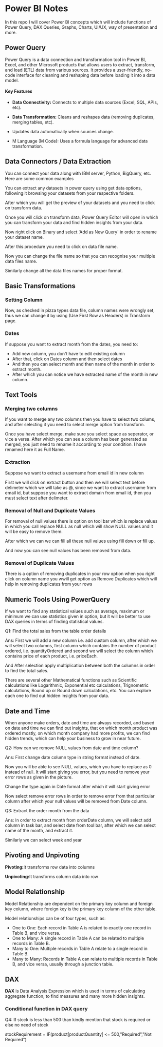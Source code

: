 <H1>Power BI Notes</H1>
<p>In this repo I will cover Power BI concepts which will include functions of Power Query, DAX Queries, Graphs, Charts, UI/UX, way of presentation and more.</p>

<H2>Power Query</H2>
<p>Power Query is a data connection and transformation tool in Power BI, Excel, and other Microsoft products that allows users to extract, transform, and load (ETL) data from various sources. 
It provides a user-friendly, no-code interface for cleaning and reshaping data before loading it into a data model.</p>

<h4>Key Features</h4>
<ul>
  <li><p><b>Data Connectivity:</b> Connects to multiple data sources (Excel, SQL, APIs, etc).</p></li>
  <li><p><b>Data Transformation:</b> Cleans and reshapes data (removing duplicates, merging tables, etc).</p></li>
  <li><p>Updates data automatically when sources change.</p></li>
  <li><p>M Language (M Code):</b> Uses a formula language for advanced data transformation.</p></li>
</ul>

<H2>Data Connectors / Data Extraction</H2>

<p>You can connect your data along with IBM server, Python, BigQuery, etc.
Here are some common examples</p>

<p>You can extract any datasets in power query using get data options, following it browsing your datasets from your respective folders.</p>

<p>After which you will get the preview of your datasets and you need to click on transform data.</p>
<p>Once you will click on transform data, Power Query Editor will open in which you can transform your data and find hidden insights from your data.</p>

<p>Now right click on Binary and select 'Add as New Query' in order to rename your dataset name.</p>

<p>After this procedure you need to click on data file name.</p>

<p>Now you can change the file name so that you can recognise your multiple data files name.</p>

<p>Similarly change all the data files names for proper format.</p>

<h2>Basic Transformations</h2>

<h3>Setting Column</h3>

<p>Now, as checked in pizza types data file, column names were wrongly set, thus we can change it by using (Use First Row as Headers) in Transform page.</p>

<h3>Dates</h3>

<p>If suppose you want to extract month from the dates, you need to:
<ul>
<li>Add new column, you don't have to edit existing column</li>
<li>After that, click on Dates column and then select dates</li>
<li>And then you can select month and then name of the month in order to extract month.</li>
<li>After which you can notice we have extracted name of the month in new column.</li></ul></p>

<h2>Text Tools</h2>
<h3>Merging two columns</h3>
<p>If you want to merge any two columns then you have to select two colums, and after selecting it you need to select merge option from transform.</p>

<p>Once you have select merge, make sure you select space as seperator, or vice a versa.
After which you can see a column has been generated as merged, you just need to rename it according to your condition. I have renamed here it as Full Name.</p>

<h3>Extraction</h3>
<p>Suppose we want to extract a username from email id in new column<p>

<p>First we will click on extract button and then we will select text before delimeter which we will take as @, since we want to extract username from email id, but suppose you want to extract domain from email id, then you must select text after delimeter.<p>

<h3>Removal of Null and Duplicate Values</h3>

<p>For removal of null values there is option on tool bar which is replace values in which you call replace NULL as null which will show NULL values and it will be easy to remove them.

<p>After which we can we can fill all these null values using fill down or fill up.

<p> And now you can see null values has been removed from data.</p>

<h3>Removal of Duplicate Values</h3>

<p>There is a option of removing duplicates in your row option when you right click on column name you wwill get option as Remove Duplicates which will help in removing duplicates from your rows</p>

<h2>Numeric Tools Using PowerQuery</h2>

<p>If we want to find any statistical values such as average, maximum or minimum we can use statistics given in option, but it will be better to use DAX queries in terms of finding statistical values.</p>

<p>Q1: Find the total sales from the table order details</p>

<p>Ans: First we will add a new column i.e. add custom column, after which we will select two columns, first column which contains the number of product ordered, i.e. quantityOrdered and second we will select the column which contains price of each product, i.e. priceEach.</p>

<p>And After selection apply multiplication between both the columns in order to find the total sales.</p>

<p>There are several other Mathematical functions such as Scientific calculations like Logarithmic, Exponential etc calculations, Trignometric calculations, Round up or Round down calculations, etc. You can explore each one to find out hidden insights from your data.</p>

<h2>Date and Time</h2>

<p>When anyone make orders, date and time are always recorded, and based on date and time we can find out insights, that on which month product was ordered mostly, on which month company had more profits, we can find hidden trends, which can help your business to grow in near future.</p>

<p>Q2: How can we remove NULL values from date and time column?</p>

<p>Ans: First change date column type in string format instead of date.</p>

<p> Now you will be able to see NULL values, which you have to replace as 0 instead of null. It will start giving you error, but you need to remove your error rows as given in the picture.</p>

<p> Change the type again in Date format after which it will start giving error</p>

<p>Now select remove error rows in order to remove error from that particular column after which your null values will be removed from Date column.<p>

<p>Q3: Extract the order month from the data</p>

<p>Ans: In order to extract month from orderDate column, we will select add column in task bar, and select date from tool bar, after which we can select name of the month, and extract it.</p>

<p> Similarly we can select week and year</p>

<h2>Pivoting and Unpivoting</h2>
<p><b>Pivoting:</b>It transforms row data into columns</p>
<p><b>Unpivoting:</b>It transforms column data into row</p>

<h2>Model Relationship</h2>

<p>Model Relationship are dependent on the primary key column and foreign key column, where foreign key is the primary key column of the other table.</p>

<p>Model relationships can be of four types, such as:</p>
<ul>
<li>One to One: Each record in Table A is related to exactly one record in Table B, and vice versa.</li>
<li>One to Many: A single record in Table A can be related to multiple records in Table B.</li>
<li>Many to One: Multiple records in Table A relate to a single record in Table B.</li>
<li>Many to Many: Records in Table A can relate to multiple records in Table B, and vice versa, usually through a junction table.</li>
</ul>

<h2>DAX</h2>
<p><b>DAX</b> is Data Analysis Expression which is used in terms of calculating aggregate function, to find measures and many more hidden insights.</p>

<h3>Conditional function in DAX query</h3>

<p>Q4: If stock is less than 500 than kindly mention that stock is required or else no need of stock<p>

<p>stockRequirement = IF(product[productQuantity] <= 500,"Required","Not Required")</p>